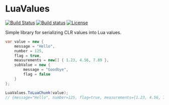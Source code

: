 # LuaValues

[![Build Status](https://travis-ci.org/gatkin/lua-values.svg?branch=master)](https://travis-ci.org/gatkin/lua-values)
[![Build status](https://ci.appveyor.com/api/projects/status/o05aikp5f4kxc8jd?svg=true)](https://ci.appveyor.com/project/gatkin/lua-values)
[![License](https://img.shields.io/github/license/mashape/apistatus.svg)](https://github.com/gatkin/lua-values/blob/master/LICENSE)


Simple library for serializing CLR values into Lua values.

```csharp
var value = new {
    message = "Hello",
    number = 125,
    flag = true,
    measurements = new[] { 1.23, 4.56, 7.89 },
    subValue = new {
        message = "Goodbye",
        flag = false
    }
};

LuaValues.ToLuaChunk(value);
// {message="Hello", number=125, flag=true, measurements={1.23, 4.56, 7.89}, subValue={message="Goodbye", flag=false}}
```
